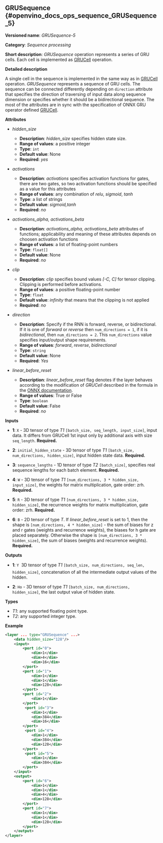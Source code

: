 ## GRUSequence <a name="GRUSequence"></a> {#openvino_docs_ops_sequence_GRUSequence_5}

**Versioned name**: *GRUSequence-5*

**Category**: *Sequence processing*

**Short description**: *GRUSequence* operation represents a series of GRU cells. Each cell is implemented as <a href="#GRUCell">GRUCell</a> operation.

**Detailed description**

A single cell in the sequence is implemented in the same way as in <a href="#GRUCell">GRUCell</a> operation. *GRUSequence* represents a sequence of GRU cells. The sequence can be connected differently depending on `direction` attribute that specifies the direction of traversing of input data along sequence dimension or specifies whether it should be a bidirectional sequence. The most of the attributes are in sync with the specification of ONNX GRU operator defined <a href="https://github.com/onnx/onnx/blob/master/docs/Operators.md#gru">GRUCell</a>.


**Attributes**

* *hidden_size*

  * **Description**: *hidden_size* specifies hidden state size.
  * **Range of values**: a positive integer
  * **Type**: `int`
  * **Default value**: None
  * **Required**: *yes*

* *activations*

  * **Description**: *activations* specifies activation functions for gates, there are two gates, so two activation functions should be specified as a value for this attributes
  * **Range of values**: any combination of *relu*, *sigmoid*, *tanh*
  * **Type**: a list of strings
  * **Default value**: *sigmoid,tanh*
  * **Required**: *no*

* *activations_alpha, activations_beta*

  * **Description**: *activations_alpha, activations_beta* attributes of functions; applicability and meaning of these attributes depends on choosen activation functions
  * **Range of values**: a list of floating-point numbers
  * **Type**: `float[]`
  * **Default value**: None
  * **Required**: *no*

* *clip*

  * **Description**: *clip* specifies bound values *[-C, C]* for tensor clipping. Clipping is performed before activations.
  * **Range of values**: a positive floating-point number
  * **Type**: `float`
  * **Default value**: *infinity* that means that the clipping is not applied
  * **Required**: *no*

* *direction*

  * **Description**: Specify if the RNN is forward, reverse, or bidirectional. If it is one of *forward* or *reverse* then `num_directions = 1`, if it is *bidirectional*, then `num_directions = 2`. This `num_directions` value specifies input/output shape requirements.
  * **Range of values**: *forward*, *reverse*, *bidirectional*
  * **Type**: `string`
  * **Default value**: None
  * **Required**: *Yes*

* *linear_before_reset*

  * **Description**: *linear_before_reset* flag denotes if the layer behaves according to the modification of *GRUCell* described in the formula in the [ONNX documentation](https://github.com/onnx/onnx/blob/master/docs/Operators.md#GRU).
  * **Range of values**: True or False
  * **Type**: `boolean`
  * **Default value**: False
  * **Required**: *no*

**Inputs**

* **1**: `X` - 3D tensor of type *T1* `[batch_size, seq_length, input_size]`, input data. It differs from GRUCell 1st input only by additional axis with size `seq_length`. **Required.**

* **2**: `initial_hidden_state` - 3D tensor of type *T1* `[batch_size, num_directions, hidden_size]`, input hidden state data. **Required.**

* **3**: `sequence_lengths` - 1D tensor of type *T2* `[batch_size]`, specifies real sequence lengths for each batch element. **Required.**

* **4**: `W` - 3D tensor of type *T1* `[num_directions, 3 * hidden_size, input_size]`, the weights for matrix multiplication, gate order: zrh. **Required.**

* **5**: `R` - 3D tensor of type *T1* `[num_directions, 3 * hidden_size, hidden_size]`, the recurrence weights for matrix multiplication, gate order: zrh. **Required.**

* **6**: `B` - 2D tensor of type *T*. If *linear_before_reset* is set to 1, then the shape is `[num_directions, 4 * hidden_size]` - the sum of biases for z and r gates (weights and recurrence weights), the biases for h gate are placed separately. Otherwise the shape is `[num_directions, 3 * hidden_size]`, the sum of biases (weights and recurrence weights). **Required.**

**Outputs**

* **1**: `Y`  3D tensor of type *T1* `[batch_size, num_directions, seq_len, hidden_size]`, concatenation of all the intermediate output values of the hidden.

* **2**: `Ho` - 3D tensor of type *T1* `[batch_size, num_directions, hidden_size]`, the last output value of hidden state.

**Types**

* *T1*: any supported floating point type.
* *T2*: any supported integer type.

**Example**
```xml
<layer ... type="GRUSequence" ...>
    <data hidden_size="128"/>
    <input>
        <port id="0">
            <dim>1</dim>
            <dim>4</dim>
            <dim>16</dim>
        </port>
        <port id="1">
            <dim>1</dim>
            <dim>1</dim>
            <dim>128</dim>
        </port>
        <port id="2">
            <dim>1</dim>
        </port>
         <port id="3">
            <dim>1</dim>
            <dim>384</dim>
            <dim>16</dim>
        </port>
         <port id="4">
            <dim>1</dim>
            <dim>384</dim>
            <dim>128</dim>
        </port>
         <port id="5">
            <dim>1</dim>
            <dim>384</dim>
        </port>
    </input>
    <output>
        <port id="6">
            <dim>1</dim>
            <dim>1</dim>
            <dim>4</dim>
            <dim>128</dim>
        </port>
        <port id="7">
            <dim>1</dim>
            <dim>1</dim>
            <dim>128</dim>
        </port>
    </output>
</layer>
```